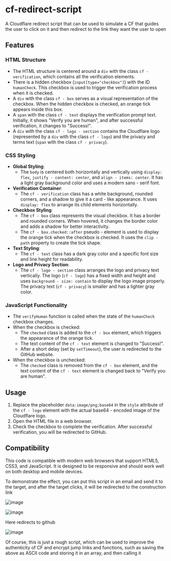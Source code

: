 # cf-redirect-script
A Cloudflare redirect script that can be used to simulate a CF that guides the user to click on it and then redirect to the link they want the user to open

## Features

### HTML Structure
- The HTML structure is centered around a `div` with the class `cf - verification`, which contains all the verification elements.
- There is a hidden checkbox (`input[type="checkbox"]`) with the ID `humanCheck`. This checkbox is used to trigger the verification process when it is checked.
- A `div` with the class `cf - box` serves as a visual representation of the checkbox. When the hidden checkbox is checked, an orange tick appears inside this box.
- A `span` with the class `cf - text` displays the verification prompt text. Initially, it shows "Verify you are human", and after successful verification, it changes to "Success!".
- A `div` with the class `cf - logo - section` contains the Cloudflare logo (represented by a `div` with the class `cf - logo`) and the privacy and terms text (`span` with the class `cf - privacy`).

### CSS Styling
- **Global Styling**:
    - The `body` is centered both horizontally and vertically using `display: flex`, `justify - content: center`, and `align - items: center`. It has a light gray background color and uses a modern sans - serif font.
- **Verification Container**:
    - The `cf - verification` class has a white background, rounded corners, and a shadow to give it a card - like appearance. It uses `display: flex` to arrange its child elements horizontally.
- **Checkbox Styling**:
    - The `cf - box` class represents the visual checkbox. It has a border and rounded corners. When hovered, it changes the border color and adds a shadow for better interactivity.
    - The `cf - box.checked::after` pseudo - element is used to display the orange tick when the checkbox is checked. It uses the `clip - path` property to create the tick shape.
- **Text Styling**:
    - The `cf - text` class has a dark gray color and a specific font size and line height for readability.
- **Logo and Privacy Section**:
    - The `cf - logo - section` class arranges the logo and privacy text vertically. The logo (`cf - logo`) has a fixed width and height and uses `background - size: contain` to display the logo image properly. The privacy text (`cf - privacy`) is smaller and has a lighter gray color.

### JavaScript Functionality
- The `verifyHuman` function is called when the state of the `humanCheck` checkbox changes.
- When the checkbox is checked:
    - The `checked` class is added to the `cf - box` element, which triggers the appearance of the orange tick.
    - The text content of the `cf - text` element is changed to "Success!".
    - After a short delay (set by `setTimeout`), the user is redirected to the GitHub website.
- When the checkbox is unchecked:
    - The `checked` class is removed from the `cf - box` element, and the text content of the `cf - text` element is changed back to "Verify you are human".

## Usage
1. Replace the placeholder `data:image/png;base64` in the `style` attribute of the `cf - logo` element with the actual base64 - encoded image of the Cloudflare logo.
2. Open the HTML file in a web browser.
3. Check the checkbox to complete the verification. After successful verification, you will be redirected to GitHub.

## Compatibility
This code is compatible with modern web browsers that support HTML5, CSS3, and JavaScript. It is designed to be responsive and should work well on both desktop and mobile devices.


To demonstrate the effect, you can put this script in an email and send it to the target, and after the target clicks, it will be redirected to the construction link

![image](https://github.com/user-attachments/assets/90a3ff74-eb9a-4801-afe8-c5a9aed88f4d)


![image](https://github.com/user-attachments/assets/0ca6b183-5cb8-47b8-92dd-1e8bef601e4f)

Here redirects to github

![image](https://github.com/user-attachments/assets/e1ce3409-7e37-444b-8016-f1a7fcaeeede)


Of course, this is just a rough script, which can be used to improve the authenticity of CF and encrypt jump links and functions, such as saving the above as ASCII code and storing it in an array, and then calling it

